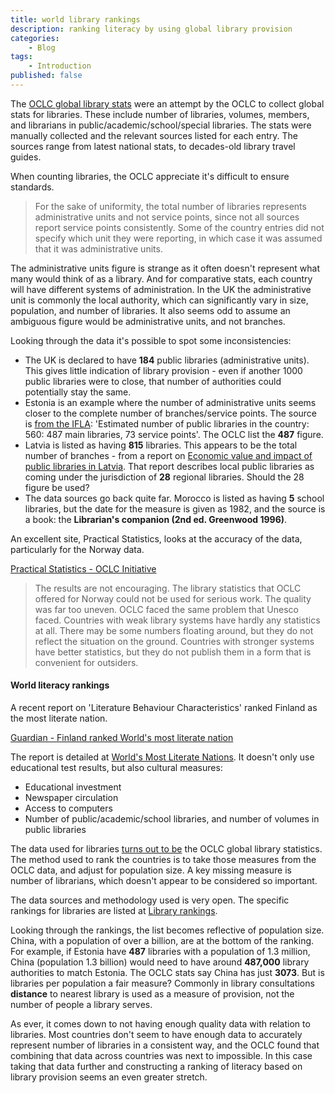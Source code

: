 ```yaml
---
title: world library rankings
description: ranking literacy by using global library provision
categories:
    - Blog
tags:
    - Introduction
published: false
---
```


The [OCLC global library stats](https://www.oclc.org/global-library-statistics.en.html) were an attempt by the OCLC to collect global stats for libraries.  These include number of libraries, volumes, members, and librarians in public/academic/school/special libraries.  The stats were manually collected and the relevant sources listed for each entry.  The sources range from latest national stats, to decades-old library travel guides.

When counting libraries, the OCLC appreciate it's difficult to ensure standards.

> For the sake of uniformity, the total number of libraries represents administrative units and not service points, since not all sources report service points consistently. Some of the country entries did not specify which unit they were reporting, in which case it was assumed that it was administrative units.

The administrative units figure is strange as it often doesn't represent what many would think of as a library.  And for comparative stats, each country will have different systems of administration.  In the UK the administrative unit is commonly the local authority, which can significantly vary in size, population, and number of libraries.  It also seems odd to assume an ambiguous figure would be administrative units, and not branches.

Looking through the data it's possible to spot some inconsistencies:

- The UK is declared to have **184** public libraries (administrative units).  This gives little indication of library provision - even if another 1000 public libraries were to close, that number of authorities could potentially stay the same.
- Estonia is an example where the number of administrative units seems closer to the complete number of branches/service points. The source is [from the IFLA](http://db.ifla-world-report.org/home/map#/2/2/G8TWX1EQKSOGSCH): 'Estimated number of public libraries in the country: 560: 487 main libraries, 73 service points'.  The OCLC list the **487** figure.
- Latvia is listed as having **815** libraries.  This appears to be the total number of branches - from a report on [Economic value and impact of public libraries in Latvia](http://www.kis.gov.lv/download/Economic%20value%20and%20impact%20of%20public%20libraries%20in%20Latvia.pdf).  That report describes local public libraries as coming under the jurisdiction of **28** regional libraries.  Should the 28 figure be used?
- The data sources go back quite far.  Morocco is listed as having **5** school libraries, but the date for the measure is given as 1982, and the source is a book: the **Librarian's companion (2nd ed. Greenwood 1996)**.

An excellent site, Practical Statistics, looks at the accuracy of the data, particularly for the Norway data.

[Practical Statistics - OCLC Initiative](https://sites.google.com/site/practicalstatistics/2-events/ifla-singapore/oclc-initiative)

>The results are not encouraging. The library statistics that OCLC offered for Norway could not be used for serious work. The quality was far too uneven. OCLC faced the same problem that Unesco faced. Countries with weak library systems have hardly any statistics at all. There may be some numbers floating around, but they do not reflect the situation on the ground. Countries with stronger systems have better statistics, but they do not publish them in a form that is convenient for outsiders.

#### World literacy rankings

A recent report on 'Literature Behaviour Characteristics' ranked Finland as the most literate nation.

[Guardian - Finland ranked World's most literate nation](http://www.theguardian.com/books/2016/mar/11/finland-ranked-worlds-most-literate-nation)

The report is detailed at [World's Most Literate Nations](http://www.ccsu.edu/wmln/).  It doesn't only use educational test results, but also cultural measures:

- Educational investment
- Newspaper circulation
- Access to computers
- Number of public/academic/school libraries, and number of volumes in public libraries

The data used for libraries [turns out to be](http://www.ccsu.edu/wmln/dataSources.html) the OCLC global library statistics.  The method used to rank the countries is to take those measures from the OCLC data, and adjust for population size.  A key missing measure is number of librarians, which doesn't appear to be considered so important.

The data sources and methodology used is very open.  The specific rankings for libraries are listed at [Library rankings](http://www.ccsu.edu/wmln/library.html).

Looking through the rankings, the list becomes reflective of population size.  China, with a population of over a billion, are at the bottom of the ranking.  For example, if Estonia have **487** libraries with a population of 1.3 million, China (population 1.3 billion) would need to have around **487,000** library authorities to match Estonia.  The OCLC stats say China has just **3073**.   But is libraries per population a fair measure?  Commonly in library consultations **distance** to nearest library is used as a measure of provision, not the number of people a library serves.

As ever, it comes down to not having enough quality data with relation to libraries.  Most countries don't seem to have enough data  to accurately represent number of libraries in a consistent way, and the OCLC found that combining that data across countries was next to impossible.  In this case taking that data further and constructing a ranking of literacy based on library provision seems an even greater stretch.